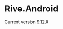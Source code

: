 # Rive.Android

Current version
[9.12.0](https://central.sonatype.com/artifact/app.rive/rive-android/9.12.0)
